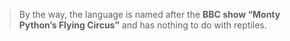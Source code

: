 > By the way, the language is named after the **BBC show “Monty Python’s Flying Circus”** and has nothing to do with reptiles. 
